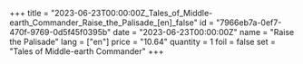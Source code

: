 +++
title = "2023-06-23T00:00:00Z_Tales_of_Middle-earth_Commander_Raise_the_Palisade_[en]_false"
id = "7966eb7a-0ef7-470f-9769-0d5f45f0395b"
date = "2023-06-23T00:00:00Z"
name = "Raise the Palisade"
lang = ["en"]
price = "10.64"
quantity = 1
foil = false
set = "Tales of Middle-earth Commander"
+++
